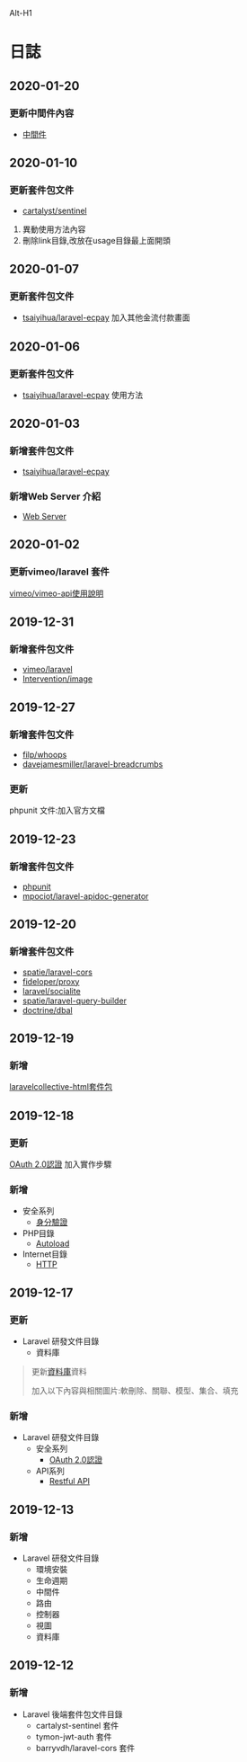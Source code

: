Alt-H1


# 日誌

## 2020-01-20

### 更新中間件內容

* [中間件](laravel/middleware.md)

## 2020-01-10

### 更新套件包文件

* [cartalyst/sentinel](packages/cartalyst-sentinel/install.md) 
1. 異動使用方法內容
2. 刪除link目錄,改放在usage目錄最上面開頭

## 2020-01-07

### 更新套件包文件

* [tsaiyihua/laravel-ecpay](packages/laravel-ecpay/usage.md) 加入其他金流付款畫面

## 2020-01-06

### 更新套件包文件

* [tsaiyihua/laravel-ecpay](packages/laravel-ecpay/usage.md) 使用方法 

## 2020-01-03

### 新增套件包文件

* [tsaiyihua/laravel-ecpay](packages/laravel-ecpay/README.md)

### 新增Web Server 介紹

* [Web Server](internet/webServer.md) 

## 2020-01-02

### 更新vimeo/laravel 套件

[vimeo/vimeo-api使用說明](packages/vimeo-laravel/usage.md)

## 2019-12-31

### 新增套件包文件

* [vimeo/laravel](packages/vimeo-laravel/)
* [Intervention/image](packages/intervention-image/)

## 2019-12-27

### 新增套件包文件

* [filp/whoops ](packages/filp-whoops/)
* [davejamesmiller/laravel-breadcrumbs](packages/laravel-breadcrumbs/)

### 更新

phpunit 文件:加入官方文檔

## 2019-12-23

### 新增套件包文件

* [phpunit](packages/phpunit-phpunit/)
* [mpociot/laravel-apidoc-generator](packages/apidoc-generator/)

## 2019-12-20

### 新增套件包文件

* [spatie/laravel-cors](packages/spatie-laravel-cors/)
* [fideloper/proxy](packages/fideloper-proxy/)
* [laravel/socialite](packages/laravel-socialite/)
* [spatie/laravel-query-builder](packages/query-builder/)
* [doctrine/dbal](packages/doctrine-dbal/)

## 2019-12-19

### 新增

[laravelcollective-html套件包](packages/laravelcollective-html/)

## 2019-12-18

### 更新

[OAuth 2.0認證](laravel/an-quan-xi-lie/oauth2.md) 加入實作步驟

### 新增

* 安全系列
  * [身分驗證](laravel/an-quan-xi-lie/auth.md)
* PHP目錄
  * [Autoload](php/autoload.md)
* Internet目錄
  * [HTTP](internet/http.md)

## 2019-12-17

### 更新

* Laravel 研發文件目錄
  * 資料庫

> 更新[資料庫](laravel/eloquent.md)資料
>
> 加入以下內容與相關圖片:軟刪除、關聯、模型、集合、填充

### 新增

* Laravel 研發文件目錄
  * 安全系列 
    * [OAuth 2.0認證](laravel/an-quan-xi-lie/oauth2.md)
  * API系列
    * [Restful API](laravel/api-xi-lie/restful_api.md)

## 2019-12-13

### 新增

* Laravel 研發文件目錄
  * 環境安裝
  * 生命週期
  * 中間件
  * 路由
  * 控制器
  * 視圖
  * 資料庫

## 2019-12-12

### 新增

* Laravel 後端套件包文件目錄
  * cartalyst-sentinel 套件
  * tymon-jwt-auth 套件
  * barryvdh/laravel-cors 套件